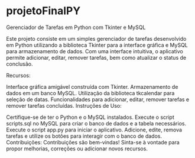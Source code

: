 # projetoFinalPY
Gerenciador de Tarefas em Python com Tkinter e MySQL

Este projeto consiste em um simples gerenciador de tarefas desenvolvido em Python utilizando a biblioteca Tkinter para a interface gráfica e MySQL para armazenamento de dados. Com uma interface intuitiva, o aplicativo permite adicionar, editar, remover tarefas, bem como atualizar o status de conclusão.

Recursos:

Interface gráfica amigável construída com Tkinter.
Armazenamento de dados em um banco MySQL.
Utilização da biblioteca tkcalendar para seleção de datas.
Funcionalidades para adicionar, editar, remover tarefas e remover tarefas concluídas.
Instruções de Uso:

Certifique-se de ter o Python e o MySQL instalados.
Execute o script scripts.sql no MySQL para criar o banco de dados e a tabela necessários.
Execute o script app.py para iniciar o aplicativo.
Adicione, edite, remova tarefas e utilize os botões para interagir com o banco de dados.
Contribuições:
Contribuições são bem-vindas! Sinta-se à vontade para propor melhorias, correções ou adicionar novos recursos.
